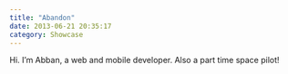 ```yaml
---
title: "Abandon"
date: 2013-06-21 20:35:17
category: Showcase
---
```


Hi. I’m Abban, a web and mobile developer. Also a part time space pilot!
